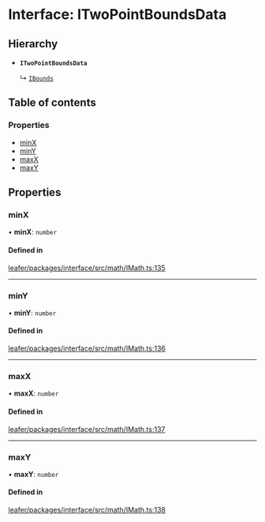# Interface: ITwoPointBoundsData

## Hierarchy

- **`ITwoPointBoundsData`**

  ↳ [`IBounds`](IBounds.md)

## Table of contents

### Properties

- [minX](ITwoPointBoundsData.md#minx)
- [minY](ITwoPointBoundsData.md#miny)
- [maxX](ITwoPointBoundsData.md#maxx)
- [maxY](ITwoPointBoundsData.md#maxy)

## Properties

### minX

• **minX**: `number`

#### Defined in

[leafer/packages/interface/src/math/IMath.ts:135](https://github.com/leaferjs/leafer/blob/4821e21/packages/interface/src/math/IMath.ts#L135)

___

### minY

• **minY**: `number`

#### Defined in

[leafer/packages/interface/src/math/IMath.ts:136](https://github.com/leaferjs/leafer/blob/4821e21/packages/interface/src/math/IMath.ts#L136)

___

### maxX

• **maxX**: `number`

#### Defined in

[leafer/packages/interface/src/math/IMath.ts:137](https://github.com/leaferjs/leafer/blob/4821e21/packages/interface/src/math/IMath.ts#L137)

___

### maxY

• **maxY**: `number`

#### Defined in

[leafer/packages/interface/src/math/IMath.ts:138](https://github.com/leaferjs/leafer/blob/4821e21/packages/interface/src/math/IMath.ts#L138)
